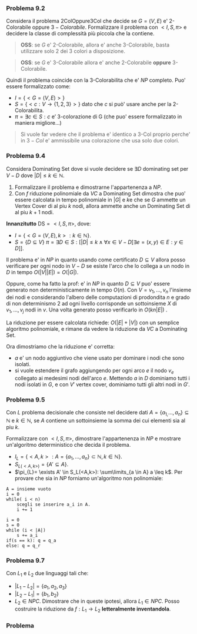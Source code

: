 ### Problema 9.2
Considera il problema $\text{2ColOppure3Col}$ che decide se $G=(V,E)$ e' $\text{2-Colorabile}$ oppure $3-Colorabile$. Formalizzare il problema con $<I,S,\pi>$ e decidere la classe di complessità più piccola che la contiene.

> **OSS**: se $G$ e' $\text{2-Colorabile}$, allora e' anche $\text{3-Colorabile}$, basta utilizzare solo  2 dei 3 colori a disposizione.

> **OSS**: se $G$ e' $\text{3-Colorabile}$ allora e' anche $\text{2-Colorabile}$ **oppure**  $\text{3-Colorabile}$.

Quindi il problema coincide con la $\text{3-Colorabilita}$ che e' $NP$ completo. Puo' essere formalizzato come:
* $I= \{<G=(V,E)>\}$
* $S = \{<c: V \to \{1,2,3\}>\}$ dato che $c$ si può' usare anche per la $\text{2-Colorabilita}$.
* $\pi = \exists c \in S: c \text{ e' 3-colorazione di G}$ (che puo' essere formalizzato in maniera migliore...)

> Si vuole far vedere che il problema e' identico a $\text{3-Col}$ proprio perche' in $3-Col$ e' ammissibile una colorazione che usa solo due colori.

### Problema 9.4
Considera $\text{Dominating Set}$ dove si vuole decidere se $\exists D$ dominating set per $V-D$ dove $|D| \leq k \in \mathbb N$.
1. Formalizzare il problema e dimostrarne l'appartenenza a $NP$.
2. Con $f$ riduzione polinomiale da $VC$ a $\text{Dominating Set}$ dimostra che puo' essere calcolata in tempo polinomiale in $|G|$ e $k$e che se $G$ ammette un $\text{Vertex Cover}$ di al piu $k$ nodi, allora ammette anche un $\text{Dominating Set}$ di al piu $k+1$ nodi.

**Innanzitutto** $\text{DS} = <I,S,\pi>$, dove:
* $I = \{<G = (V,E), k>: k \in \mathbb N\}$.
* $S = \{D \subseteq V\}$
$\pi = \exists D \in S: [|D| \leq k \land \forall x \in V-D [\exists e=(x,y) \in E: y \in D]]$.

Il problema e' in $NP$ in quanto usando come certificato $D \subseteq V$ allora posso verificare per ogni nodo in $V-D$ se esiste l'arco che lo collega a un nodo in $D$ in tempo $O(|V| |E|) = O(|G|)$.

Oppure, come ha fatto la prof: e' in $NP$ in quanto $D \subseteq V$ puo' essere generato non deterministicamente in tempo $O(n)$. Con $V = {v_{1}, \dots, v_{n}}$ l'insieme dei nodi e considerando l'albero delle computazioni di prodondita $n$ e grado di non determinismo $2$ ad ogni livello corrisponde un sottoinsieme $X$ di ${v_{1}, \dots, v_{j}}$ nodi in $v$. Una volta generato posso verificarlo in $O(kn|E|)$ .

La riduzione per essere calcolata richiede:
$O(|E| + |V|)$ con un semplice algoritmo polinomiale, e rimane da vedere la riduzione da $VC$ a $\text{Dominating Set}$.

Ora dimostriamo che la riduzione e' corretta:
* $a$ e' un nodo aggiuntivo che viene usato per dominare i nodi che sono isolati.
* si vuole estendere il grafo aggiungendo per ogni arco $e$ il nodo $v_e$ collegato ai medesimi nodi dell'arco $e$.
Mettendo $a$ in $D$ dominiamo tutti i nodi isolati in $G$, e con $V'$ vertex cover, dominiamo tutti gli altri nodi in $G'$.

### Problema 9.5
Con $L$ problema decisionale che consiste nel decidere dati $A=\{a_{1,}\dots, a_{n}\} \subseteq \mathbb N$ e $k \in \mathbb N$, se $A$ contiene un sottoinsieme la somma dei cui elementi sia al piu $k$.

Formalizzare con $<I,S,\pi>$, dimostrare l'appartenenza in $NP$ e mostrare un'algoritmo deterministico che decida il problema.

* $I_{L}= \{<A,k>: A = \{a_{1}, \dots, a_{n}\} \subset \mathbb N, k \in \mathbb N\}$.
* $S_{L(<A,k>)}= \{A' \subseteq A\}$.
* $\pi_{L}= \exists A' \in S_L(<A,k>): \sum\limits_{a \in A} a \leq k$.
Per provare che sia in $NP$ forniamo un'algoritmo non polinomiale:
```
A = insieme vuoto
i = 0
while( i < n)
	scegli se inserire a_i in A.
	i += 1

i = 0
s = 0 
while (i < |A|)
	s += a_i
if(s == k): q = q_a
else: q = q_r
```

### Problema 9.7
Con $L_1$ e $L_2$ due linguaggi tali che:
* $|L_{1}-L_{2}| = \{a_{1}, a_{2}, a_{3}\}$
* $|L_{2}- L_{1}| = \{b_{1}, b_{2}\}$
* $L_{2} \in NPC$.
Dimostrare che in queste ipotesi, allora $L_{1} \in NPC$.
Posso costruire la riduzione da $f: L_{1} \to L_{2}$ **letteralmente inventandola**.

### Problema 
